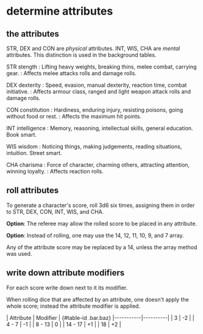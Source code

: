 
# determine attributes


## the attributes

STR, DEX and CON are _physical_ attributes. INT, WIS, CHA are _mental_ attributes. This distinction is used in the background tables.

STR stength
: Lifting heavy weights, breaking thins, melee combat, carrying gear.
: Affects melee attacks rolls and damage rolls.

DEX dexterity
: Speed, evasion, manual dexterity, reaction time, combat initiative.
: Affects armour class, ranged and light weapon attack rolls and damage rolls.

CON constitution
: Hardiness, enduring injury, resisting poisons, going without food or rest.
: Affects the maximum hit points.

INT intelligence
: Memory, reasoning, intellectual skills, general education. Book smart.

WIS wisdom
: Noticing things, making judgements, reading situations, intuition. Street smart.

CHA charisma
: Force of character, charming others, attracting attention, winning loyalty.
: Affects reaction rolls.

## roll attributes

To generate a character's score, roll 3d6 six times, assigning them in order to STR, DEX, CON, INT, WIS, and CHA.

**Option**: The referee may allow the rolled score to be placed in any attribute.

**Option**: Instead of rolling, one may use the 14, 12, 11, 10, 9, and 7 array.

Any of the attribute score may be replaced by a 14, unless the array method was used.


## write down attribute modifiers

For each score write down next to it its modifier.

When rolling dice that are affected by an attribute, one doesn't apply the whole score; instead the attribute modifier is applied.

| Attribute | Modifier | {#table-id .bar.baz}
|-----------|----------|
|         3 |       -2 |
|     4 - 7 |       -1 |
|    8 - 13 |        0 |
|   14 - 17 |       +1 |
|        18 |       +2 |

